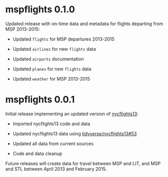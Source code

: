 # mspflights 0.1.0

Updated release with on-time data and metadata for flights departing from MSP 2013-2015:

* Updated `flights` for MSP departures 2013-2015

* Updated `airlines` for new `flights` data

* Updated `airports` documentation

* Updated `planes` for new `flights` data

* Updated `weather` for MSP 2013-2015

# mspflights 0.0.1

Initial release implementing an updated version of [nycflights13](https://nycflights13.tidyverse.org):

* Imported nycflights13 code and data

* Updated nycflights13 data using [tidyverse/nycflights13#53](https://github.com/tidyverse/nycflights13/pull/53)

* Updated all data from current sources

* Code and data cleanup

Future releases will create data for travel between MSP and LIT, and MSP and STL between April 2013 and February 2015.
